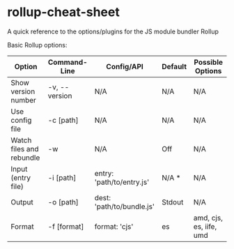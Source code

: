 # rollup-cheat-sheet
A quick reference to the options/plugins for the JS module bundler Rollup

Basic Rollup options:

| Option                   | Command-Line                   | Config/API                 | Default | Possible Options        |
| ------------------------ | ------------------------------ | -------------------------- | ------- | ----------------------- |
| Show version number      | -v, --version                  | N/A                        | N/A     | N/A                     |
| Use config file          | -c [path]                      | N/A                        | N/A     | N/A                     |
| Watch files and rebundle | -w                             | N/A                        | Off     | N/A                     |
| Input (entry file)       | -i [path]                      | entry: 'path/to/entry.js'  | N/A *   | N/A                     |
| Output                   | -o [path]                      | dest: 'path/to/bundle.js'  | Stdout  | N/A                     |
| Format                   | -f [format]                    | format: 'cjs'              | es      | amd, cjs, es, iife, umd |
